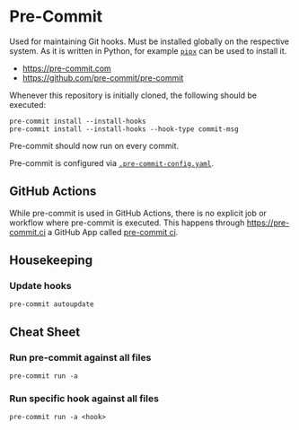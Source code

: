 # Pre-Commit

Used for maintaining Git hooks. Must be installed globally on the respective
system. As it is written in Python, for example
[`pipx`](https://github.com/pypa/pipx) can be used to install it.

- <https://pre-commit.com>
- <https://github.com/pre-commit/pre-commit>

Whenever this repository is initially cloned, the following should be executed:

```
pre-commit install --install-hooks
pre-commit install --install-hooks --hook-type commit-msg
```

Pre-commit should now run on every commit.

Pre-commit is configured via
[`.pre-commit-config.yaml`](../.pre-commit-config.yaml).

## GitHub Actions

While pre-commit is used in GitHub Actions, there is no explicit job or workflow
where pre-commit is executed. This happens through https://pre-commit.ci a
GitHub App called [pre-commit ci](https://github.com/marketplace/pre-commit-ci).

## Housekeeping

### Update hooks

```
pre-commit autoupdate
```

## Cheat Sheet

### Run pre-commit against all files

```
pre-commit run -a
```

### Run specific hook against all files

```
pre-commit run -a <hook>
```
